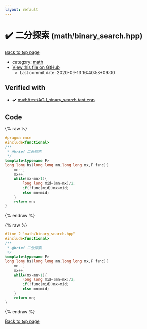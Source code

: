 ```yaml
---
layout: default
---
```


<!-- mathjax config similar to math.stackexchange -->
<script type="text/javascript" async
  src="https://cdnjs.cloudflare.com/ajax/libs/mathjax/2.7.5/MathJax.js?config=TeX-MML-AM_CHTML">
</script>
<script type="text/x-mathjax-config">
  MathJax.Hub.Config({
    TeX: { equationNumbers: { autoNumber: "AMS" }},
    tex2jax: {
      inlineMath: [ ['$','$'] ],
      processEscapes: true
    },
    "HTML-CSS": { matchFontHeight: false },
    displayAlign: "left",
    displayIndent: "2em"
  });
</script>

<script type="text/javascript" src="https://cdnjs.cloudflare.com/ajax/libs/jquery/3.4.1/jquery.min.js"></script>
<script src="https://cdn.jsdelivr.net/npm/jquery-balloon-js@1.1.2/jquery.balloon.min.js" integrity="sha256-ZEYs9VrgAeNuPvs15E39OsyOJaIkXEEt10fzxJ20+2I=" crossorigin="anonymous"></script>
<script type="text/javascript" src="../../assets/js/copy-button.js"></script>
<link rel="stylesheet" href="../../assets/css/copy-button.css" />


# :heavy_check_mark: 二分探索 <small>(math/binary_search.hpp)</small>

<a href="../../index.html">Back to top page</a>

* category: <a href="../../index.html#7e676e9e663beb40fd133f5ee24487c2">math</a>
* <a href="{{ site.github.repository_url }}/blob/master/math/binary_search.hpp">View this file on GitHub</a>
    - Last commit date: 2020-09-13 16:40:58+09:00




## Verified with

* :heavy_check_mark: <a href="../../verify/math/test/AOJ_binary_search.test.cpp.html">math/test/AOJ_binary_search.test.cpp</a>


## Code

<a id="unbundled"></a>
{% raw %}
```cpp
#pragma once
#include<functional>
/**
 * @brief 二分探索
 */
template<typename F>
long long bs(long long mn,long long mx,F func){
    mn--;
    mx++;
	while(mx-mn>1){
		long long mid=(mn+mx)/2;
		if(!func(mid))mx=mid;
		else mn=mid;
	}
    return mn;
}
```
{% endraw %}

<a id="bundled"></a>
{% raw %}
```cpp
#line 2 "math/binary_search.hpp"
#include<functional>
/**
 * @brief 二分探索
 */
template<typename F>
long long bs(long long mn,long long mx,F func){
    mn--;
    mx++;
	while(mx-mn>1){
		long long mid=(mn+mx)/2;
		if(!func(mid))mx=mid;
		else mn=mid;
	}
    return mn;
}

```
{% endraw %}

<a href="../../index.html">Back to top page</a>

